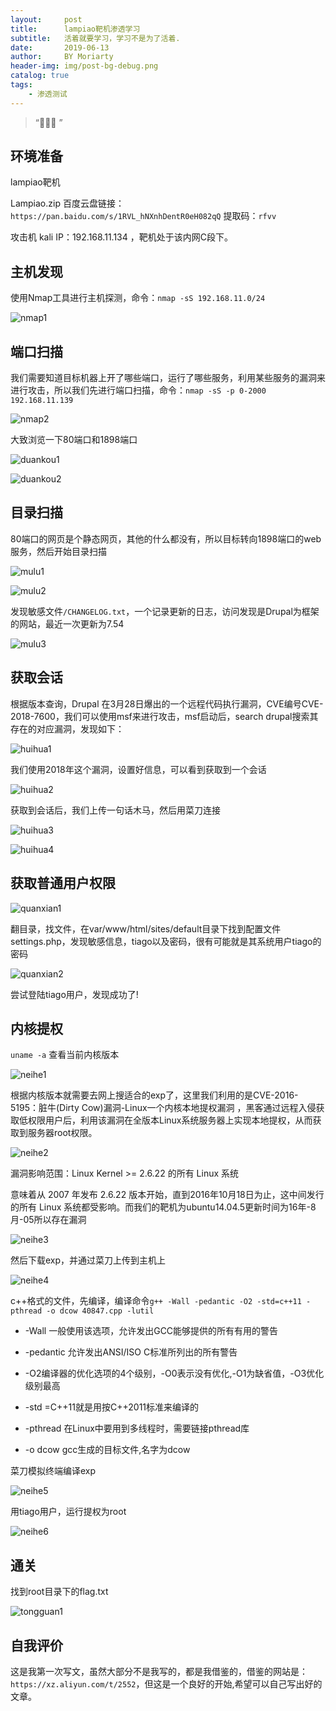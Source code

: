 ```yaml
---
layout:     post
title:      lampiao靶机渗透学习
subtitle:   活着就要学习，学习不是为了活着.
date:       2019-06-13
author:     BY Moriarty
header-img: img/post-bg-debug.png
catalog: true
tags:
    - 渗透测试
---
```


> “🙉🙉🙉 ”


## 环境准备

lampiao靶机

Lampiao.zip  百度云盘链接：`https://pan.baidu.com/s/1RVL_hNXnhDentR0eH082qQ` 提取码：`rfvv`

攻击机 kali IP：192.168.11.134 ，靶机处于该内网C段下。

## 主机发现

使用Nmap工具进行主机探测，命令：`nmap -sS 192.168.11.0/24`

![nmap1](http://image.web314.top/images/Lampiao/1.png)

## 端口扫描

我们需要知道目标机器上开了哪些端口，运行了哪些服务，利用某些服务的漏洞来进行攻击，所以我们先进行端口扫描，命令：`nmap -sS -p 0-2000 192.168.11.139`

![nmap2](http://image.web314.top/images/Lampiao/2.png)


大致浏览一下80端口和1898端口

![duankou1](http://image.web314.top/images/Lampiao/3.png)

![duankou2](http://image.web314.top/images/Lampiao/4.png)


## 目录扫描

80端口的网页是个静态网页，其他的什么都没有，所以目标转向1898端口的web服务，然后开始目录扫描

![mulu1](http://image.web314.top/images/Lampiao/5.png)

![mulu2](http://image.web314.top/images/Lampiao/6.png)

发现敏感文件`/CHANGELOG.txt`，一个记录更新的日志，访问发现是Drupal为框架的网站，最近一次更新为7.54

![mulu3](http://image.web314.top/images/Lampiao/20.png)

## 获取会话

根据版本查询，Drupal 在3月28日爆出的一个远程代码执行漏洞，CVE编号CVE-2018-7600，我们可以使用msf来进行攻击，msf启动后，search drupal搜索其存在的对应漏洞，发现如下：

![huihua1](http://image.web314.top/images/Lampiao/7.png)

我们使用2018年这个漏洞，设置好信息，可以看到获取到一个会话

![huihua2](http://image.web314.top/images/Lampiao/8.png)

获取到会话后，我们上传一句话木马，然后用菜刀连接

![huihua3](http://image.web314.top/images/Lampiao/9.png)

![huihua4](http://image.web314.top/images/Lampiao/10.png)

## 获取普通用户权限

![quanxian1](http://image.web314.top/images/Lampiao/11.png)

翻目录，找文件，在var/www/html/sites/default目录下找到配置文件settings.php，发现敏感信息，tiago以及密码，很有可能就是其系统用户tiago的密码

![quanxian2](http://image.web314.top/images/Lampiao/12.png)

尝试登陆tiago用户，发现成功了!

## 内核提权

`uname -a` 查看当前内核版本

![neihe1](http://image.web314.top/images/Lampiao/13.png)

根据内核版本就需要去网上搜适合的exp了，这里我们利用的是CVE-2016-5195：脏牛(Dirty Cow)漏洞-Linux一个内核本地提权漏洞 ，黑客通过远程入侵获取低权限用户后，利用该漏洞在全版本Linux系统服务器上实现本地提权，从而获取到服务器root权限。

![neihe2](http://image.web314.top/images/Lampiao/14.png)

漏洞影响范围：Linux Kernel >= 2.6.22 的所有 Linux 系统

意味着从 2007 年发布 2.6.22 版本开始，直到2016年10月18日为止，这中间发行的所有 Linux 系统都受影响。而我们的靶机为ubuntu14.04.5更新时间为16年-8月-05所以存在漏洞

![neihe3](http://image.web314.top/images/Lampiao/15.png)

然后下载exp，并通过菜刀上传到主机上

![neihe4](http://image.web314.top/images/Lampiao/16.png)

c++格式的文件，先编译，编译命令`g++ -Wall -pedantic -O2 -std=c++11 -pthread -o dcow 40847.cpp -lutil`

* -Wall 一般使用该选项，允许发出GCC能够提供的所有有用的警告

* -pedantic 允许发出ANSI/ISO C标准所列出的所有警告

* -O2编译器的优化选项的4个级别，-O0表示没有优化,-O1为缺省值，-O3优化级别最高
* -std =C++11就是用按C++2011标准来编译的
* -pthread 在Linux中要用到多线程时，需要链接pthread库
* -o dcow gcc生成的目标文件,名字为dcow

菜刀模拟终端编译exp

![neihe5](http://image.web314.top/images/Lampiao/17.png)

用tiago用户，运行提权为root

![neihe6](http://image.web314.top/images/Lampiao/18.png)

## 通关

找到root目录下的flag.txt

![tongguan1](http://image.web314.top/images/Lampiao/19.png)


## 自我评价

这是我第一次写文，虽然大部分不是我写的，都是我借鉴的，借鉴的网站是：`https://xz.aliyun.com/t/2552`，但这是一个良好的开始,希望可以自己写出好的文章。